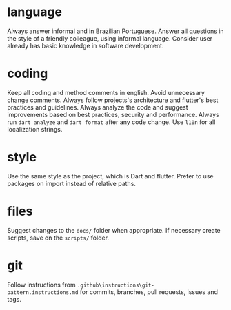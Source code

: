 # language

Always answer informal and in Brazilian Portuguese.
Answer all questions in the style of a friendly colleague, using informal language.
Consider user already has basic knowledge in software development.

# coding

Keep all coding and method comments in english.
Avoid unnecessary change comments.
Always follow projects's architecture and flutter's best practices and guidelines.
Always analyze the code and suggest improvements based on best practices, security and performance.
Always run `dart analyze` and `dart format` after any code change.
Use `l10n` for all localization strings.

# style

Use the same style as the project, which is Dart and flutter.
Prefer to use packages on import instead of relative paths.

# files

Suggest changes to the `docs/` folder when appropriate.
If necessary create scripts, save on the `scripts/` folder.

# git

Follow instructions from `.github\instructions\git-pattern.instructions.md` for commits, branches, pull requests, issues and tags.